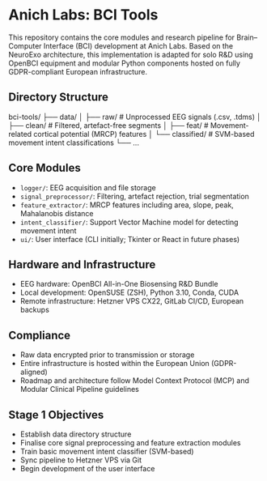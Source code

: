 # Anich Labs: BCI Tools

This repository contains the core modules and research pipeline for Brain–Computer Interface (BCI) development at Anich Labs. Based on the NeuroExo architecture, this implementation is adapted for solo R&D using OpenBCI equipment and modular Python components hosted on fully GDPR-compliant European infrastructure.

## Directory Structure

bci-tools/
├── data/
│ ├── raw/ # Unprocessed EEG signals (.csv, .tdms)
│ ├── clean/ # Filtered, artefact-free segments
│ ├── feat/ # Movement-related cortical potential (MRCP) features
│ └── classified/ # SVM-based movement intent classifications
└── ...

## Core Modules

- `logger/`: EEG acquisition and file storage
- `signal_preprocessor/`: Filtering, artefact rejection, trial segmentation
- `feature_extractor/`: MRCP features including area, slope, peak, Mahalanobis distance
- `intent_classifier/`: Support Vector Machine model for detecting movement intent
- `ui/`: User interface (CLI initially; Tkinter or React in future phases)

## Hardware and Infrastructure

- EEG hardware: OpenBCI All-in-One Biosensing R&D Bundle
- Local development: OpenSUSE (ZSH), Python 3.10, Conda, CUDA
- Remote infrastructure: Hetzner VPS CX22, GitLab CI/CD, European backups

## Compliance

- Raw data encrypted prior to transmission or storage
- Entire infrastructure is hosted within the European Union (GDPR-aligned)
- Roadmap and architecture follow Model Context Protocol (MCP) and Modular Clinical Pipeline guidelines

## Stage 1 Objectives

- Establish data directory structure
- Finalise core signal preprocessing and feature extraction modules
- Train basic movement intent classifier (SVM-based)
- Sync pipeline to Hetzner VPS via Git
- Begin development of the user interface
